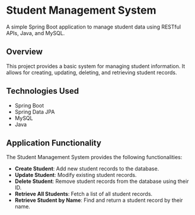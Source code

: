 # Student Management System

A simple Spring Boot application to manage student data using RESTful APIs, Java, and MySQL.

## Overview

This project provides a basic system for managing student information. It allows for creating, updating, deleting, and retrieving student records.

## Technologies Used

- Spring Boot
- Spring Data JPA
- MySQL
- Java

## Application Functionality

The Student Management System provides the following functionalities:

- **Create Student**: Add new student records to the database.
- **Update Student**: Modify existing student records.
- **Delete Student**: Remove student records from the database using their ID.
- **Retrieve All Students**: Fetch a list of all student records.
- **Retrieve Student by Name**: Find and return a student record by their name.

